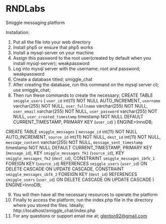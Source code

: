 # RNDLabs
Smiggle messaging platform

Installation:

1. Put all the file into your web directory
2. Install php5 or ensure that php5 works
3. Install a mysql-server on your machine
4. Assign this password to the root user(created by default when you install mysql-server); weakpassword
5. Log into mysql server with the username; root and password; weakpassword
6. Create a database titled; smiggle_chat
7. After creating the database, run this command on the mysql server cli; use smiggle_chat;
8. Then run these commands to create the necessary; CREATE TABLE `smiggle_users` (
  `user_id` int(11) NOT NULL AUTO_INCREMENT,
  `username` varchar(255) NOT NULL,
  `user_fullname` varchar(255) NOT NULL,
  `user_email` varchar(255) NOT NULL,
  `user_password` varchar(255) NOT NULL,
  `user_created_timestamp` timestamp NOT NULL DEFAULT CURRENT_TIMESTAMP,
  PRIMARY KEY (`user_id`)
) ENGINE=InnoDB;

CREATE TABLE `smiggle_messages` (
  `message_id` int(11) NOT NULL AUTO_INCREMENT,
  `source_id` int(11) NOT NULL,
  `dest_id` int(11) NOT NULL,
  `message_content` varchar(255) NOT NULL,
  `message_sent_timestamp` timestamp NOT NULL DEFAULT CURRENT_TIMESTAMP,
  PRIMARY KEY (`message_id`),
  KEY `smiggle_messages_fk1` (`source_id`),
  KEY `smiggle_messages_fk2` (`dest_id`),
  CONSTRAINT `smiggle_messages_ibfk_1` FOREIGN KEY (`source_id`) REFERENCES `smiggle_users` (`user_id`) ON DELETE CASCADE ON UPDATE CASCADE,
  CONSTRAINT `smiggle_messages_ibfk_2` FOREIGN KEY (`dest_id`) REFERENCES `smiggle_users` (`user_id`) ON DELETE CASCADE ON UPDATE CASCADE
) ENGINE=InnoDB;

9. You will then have all the necessary resources to operate the platform
10. Finally to access the platform; run the index.php file in the directory where you stored the files. Ideally; http://localhost/smiggle_chat/index.php
11. For any questions or support email me at; glenton92@gmail.com
